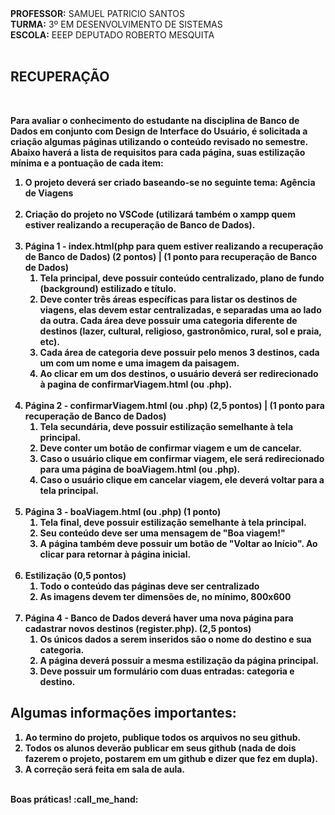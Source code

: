 <div>
    <strong>PROFESSOR:</strong> SAMUEL PATRICIO SANTOS<br>
    <strong>TURMA:</strong> 3º EM DESENVOLVIMENTO DE SISTEMAS<br>
    <strong>ESCOLA:</strong> EEEP DEPUTADO ROBERTO MESQUITA
</div><br>

<div>
    <h2><strong>RECUPERAÇÃO</strong></h2>
</div><br>

<div>
    <p><b>Para avaliar o conhecimento do estudante na disciplina de Banco de Dados em conjunto com Design de Interface do Usuário, é solicitada a criação algumas páginas utilizando o conteúdo revisado no semestre. Abaixo haverá a lista de requisitos para cada página, suas estilização mínima e a pontuação de cada item:<br>
    <ol>
      <li>O projeto deverá ser criado baseando-se no seguinte tema: Agência de Viagens</li><br>
      <li>Criação do projeto no VSCode (utilizará também o xampp quem estiver realizando a recuperação de Banco de Dados).</li><br>
      <li>
        Página 1 - index.html(php para quem estiver realizando a recuperação de Banco de Dados) (2 pontos) | (1 ponto para recuperação de Banco de Dados)
        <ol>
          <li>Tela principal, deve possuir conteúdo centralizado, plano de fundo (background) estilizado e título.</li>
          <li>Deve conter três áreas específicas para listar os destinos de viagens, elas devem estar centralizadas, e separadas uma ao lado da outra. Cada área deve possuir uma categoria diferente de destinos (lazer, cultural, religioso, gastronômico, rural, sol e praia, etc).</li>
          <li>Cada área de categoria deve possuir pelo menos 3 destinos, cada um com um nome e uma imagem da paisagem.</li>
          <li>Ao clicar em um dos destinos, o usuário deverá ser redirecionado à pagina de confirmarViagem.html (ou .php).</li>
        </ol>
      </li><br>
      <li>
        Página 2 - confirmarViagem.html (ou .php) (2,5 pontos) | (1 ponto para recuperação de Banco de Dados)
        <ol>
          <li>Tela secundária, deve possuir estilização semelhante à tela principal.</li>
          <li>Deve conter um botão de confirmar viagem e um de cancelar.</li>
          <li>Caso o usuário clique em confirmar viagem, ele será redirecionado para uma página de boaViagem.html (ou .php).</li>
          <li>Caso o usuário clique em cancelar viagem, ele deverá voltar para a tela principal.</li>
        </ol>
      </li><br>
      <li>
        Página 3 - boaViagem.html (ou .php) (1 ponto)
        <ol>
          <li>Tela final, deve possuir estilização semelhante à tela principal.</li>
          <li>Seu conteúdo deve ser uma mensagem de "Boa viagem!"</li>
          <li>A página também deve possuir um botão de "Voltar ao Início". Ao clicar para retornar à página inicial.</li>
        </ol>
      </li><br>
      <li>
        Estilização (0,5 pontos)
        <ol>
          <li>Todo o conteúdo das páginas deve ser centralizado</li>
          <li>As imagens devem ter dimensões de, no mínimo, 800x600</li>
        </ol>
      </li><br>
      <li>
        Página 4 - Banco de Dados deverá haver uma nova página para cadastrar novos destinos (register.php). (2,5 pontos)
        <ol>
          <li>Os únicos dados a serem inseridos são o nome do destino e sua categoria.</li>
          <li>A página deverá possuir a mesma estilização da página principal.</li>
          <li>Deve possuir um formulário com duas entradas: categoria e destino.</li>
        </ol>
      </li>
    </ol>
</div<br>

<div>
    <h2>Algumas informações importantes:</h2>
    <ol>
        <li>Ao termino do projeto, publique todos os arquivos no seu github.</li>
        <li>Todos os alunos deverão publicar em seus github (nada de dois fazerem o projeto, postarem em um github e dizer que fez em dupla).</li>
        <li>A correção será feita em sala de aula.</li>
    </ol> 
</div>
<br>
<div>
    Boas práticas! :call_me_hand:
</div>
